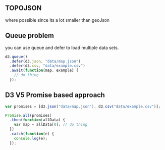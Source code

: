 ## TOPOJSON

where possible since its a lot smaller than geoJson

## Queue problem

you can use queue and defer to load multiple data sets.

```js
d3.queue()
  .defer(d3.json, "data/map.json")
  .defer(d3.csv, "data/example.csv")
  .await(function(map, example) {
    // do thing
  });
```

## D3 V5 Promise based approach

```js
var promises = [d3.json("data/map.json"), d3.csv("data/example.csv")];

Promise.all(promises)
  .then(function(allData) {
    var map = allData[0]; // do thing
  })
  .catch(function(e) {
    console.log(e);
  });
```
